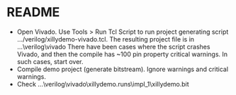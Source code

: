 <!-- README.md --- 
;; 
;; Description: 
;; Author: Hongyi Wu(吴鸿毅)
;; Email: wuhongyi@qq.com 
;; Created: 四 12月 20 20:21:20 2018 (+0800)
;; Last-Updated: 四 12月 20 20:26:55 2018 (+0800)
;;           By: Hongyi Wu(吴鸿毅)
;;     Update #: 1
;; URL: http://wuhongyi.cn -->

# README

- Open Vivado. Use Tools > Run Tcl Script to run project generating script …/verilog/xillydemo-vivado.tcl. The resulting project file is in ...\verilog\vivado
There have been cases where the script crashes Vivado, and then the compile has ~100 pin property critical warnings. In such cases, start over.  
- Compile demo project (generate bitstream). Ignore warnings and critical warnings.
- Check ...\verilog\vivado\xillydemo.runs\impl_1\xillydemo.bit 


<!-- README.md ends here -->
